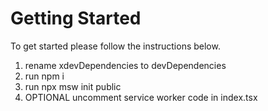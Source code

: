 # Getting Started

To get started please follow the instructions below.

1. rename xdevDependencies to devDependencies
2. run npm i
3. run npx msw init public
4. OPTIONAL uncomment service worker code in index.tsx
